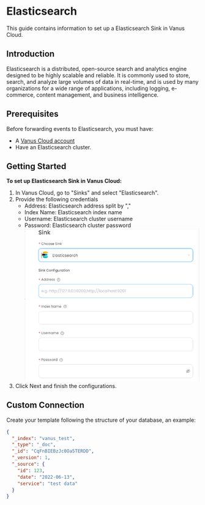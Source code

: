# Elasticsearch

This guide contains information to set up a Elasticsearch Sink in Vanus Cloud.

## Introduction

Elasticsearch is a distributed, open-source search and analytics engine designed to be highly scalable and reliable. It is commonly used to store, search, and analyze large volumes of data in real-time, and is used by many organizations for a wide range of applications, including logging, e-commerce, content management, and business intelligence.

## Prerequisites

Before forwarding events to Elasticsearch, you must have:

- A [Vanus Cloud account](https://cloud.vanus.ai)
- Have an Elasticsearch cluster.

## Getting Started

**To set up Elasticsearch Sink in Vanus Cloud:**

1. In Vanus Cloud, go to "Sinks" and select "Elasticsearch".
2. Provide the following credentials
   - Address: Elasticsearch address split by ","
   - Index Name: Elasticsearch index name
   - Username: Elasticsearch cluster username
   - Password: Elasticsearch cluster password
     ![](images/elasticsearch.png)
3. Click Next and finish the configurations.

## Custom Connection

Create your template following the structure of your database, an example:

```json
{
  "_index": "vanus_test",
  "_type": "_doc",
  "_id": "CqFnBIEBzJc0Oa5TERDD",
  "_version": 1,
  "_source": {
    "id": 123,
    "date": "2022-06-13",
    "service": "test data"
  }
}
```
